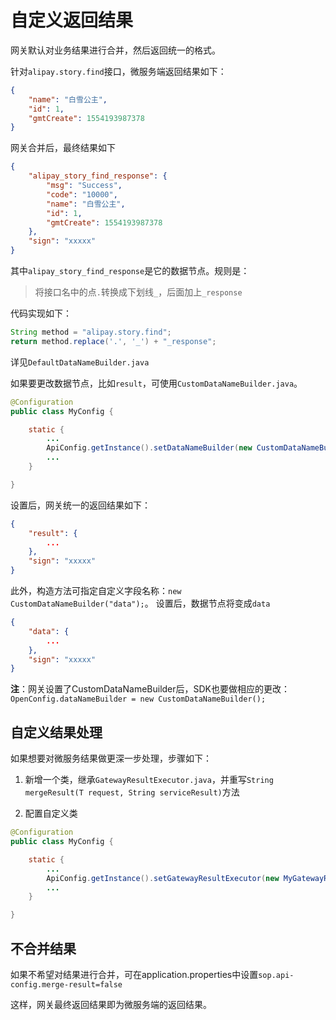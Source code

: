 # 自定义返回结果

网关默认对业务结果进行合并，然后返回统一的格式。

针对`alipay.story.find`接口，微服务端返回结果如下：

```json
{
    "name": "白雪公主",
    "id": 1,
    "gmtCreate": 1554193987378
}
```

网关合并后，最终结果如下

```json
{
	"alipay_story_find_response": {
		"msg": "Success",
		"code": "10000",
		"name": "白雪公主",
		"id": 1,
		"gmtCreate": 1554193987378
	},
	"sign": "xxxxx"
}
```

其中`alipay_story_find_response`是它的数据节点。规则是：

> 将接口名中的点`.`转换成下划线`_`，后面加上`_response`

代码实现如下：

```java
String method = "alipay.story.find";
return method.replace('.', '_') + "_response";
```

详见`DefaultDataNameBuilder.java`

如果要更改数据节点，比如`result`，可使用`CustomDataNameBuilder.java`。

```java
@Configuration
public class MyConfig {

    static {
        ...
        ApiConfig.getInstance().setDataNameBuilder(new CustomDataNameBuilder());
        ...
    }

}
```

设置后，网关统一的返回结果如下：

```json
{
	"result": {
		...
	},
	"sign": "xxxxx"
}
```

此外，构造方法可指定自定义字段名称：`new CustomDataNameBuilder("data");`。
设置后，数据节点将变成`data`

```json
{
	"data": {
		...
	},
	"sign": "xxxxx"
}
```

**注**：网关设置了CustomDataNameBuilder后，SDK也要做相应的更改：`OpenConfig.dataNameBuilder = new CustomDataNameBuilder();`

## 自定义结果处理

如果想要对微服务结果做更深一步处理，步骤如下：

1. 新增一个类，继承`GatewayResultExecutor.java`，并重写`String mergeResult(T request, String serviceResult)`方法

2. 配置自定义类

```java
@Configuration
public class MyConfig {

    static {
        ...
        ApiConfig.getInstance().setGatewayResultExecutor(new MyGatewayResultExecutor());
        ...
    }

}
```


## 不合并结果

如果不希望对结果进行合并，可在application.properties中设置`sop.api-config.merge-result=false`


这样，网关最终返回结果即为微服务端的返回结果。